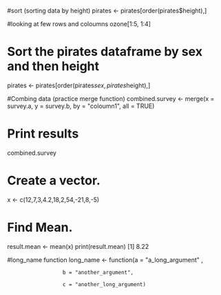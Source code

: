 #sort (sorting data by height)
pirates <- pirates[order(pirates$height),]

#looking at few rows and coloumns 
ozone[1:5, 1:4]

# Sort the pirates dataframe by sex and then height
pirates <- pirates[order(pirates$sex, pirates$height),]

#Combing data (practice merge function)
combined.survey <- merge(x = survey.a,
                         y = survey.b,
                         by = "coloumn1",
                         all = TRUE)
# Print results
combined.survey

# Create a vector. 
x <- c(12,7,3,4.2,18,2,54,-21,8,-5)

# Find Mean.
result.mean <- mean(x)
print(result.mean)
[1] 8.22

#long_name function
long_name <- function(a = "a_long_argument" ,
                      
                      b = "another_argument",
                      
                      c = "another_long_argument)

